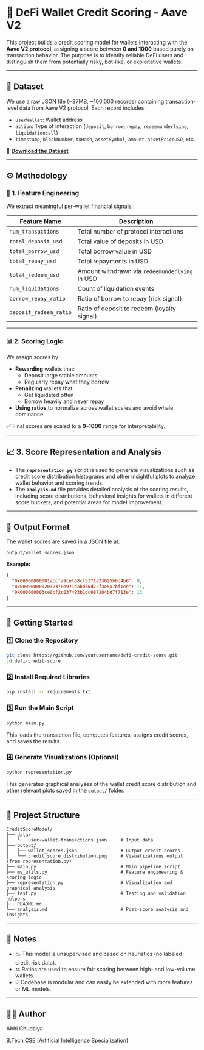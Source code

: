 # 🏦 DeFi Wallet Credit Scoring - Aave V2

This project builds a credit scoring model for wallets interacting with the **Aave V2 protocol**, assigning a score between **0 and 1000** based purely on transaction behavior. The purpose is to identify reliable DeFi users and distinguish them from potentially risky, bot-like, or exploitative wallets.

---

## 📁 Dataset

We use a raw JSON file (~87MB, ~100,000 records) containing transaction-level data from Aave V2 protocol. Each record includes:

- `userWallet`: Wallet address  
- `action`: Type of interaction (`deposit`, `borrow`, `repay`, `redeemunderlying`, `liquidationcall`)  
- `timestamp`, `blockNumber`, `txHash`, `assetSymbol`, `amount`, `assetPriceUSD`, etc.

📎 **[Download the Dataset](https://drive.google.com/file/d/1ISFbAXxadMrt7Zl96rmzzZmEKZnyW7FS/view?usp=sharing)**

---

## ⚙️ Methodology

### 🔧 1. Feature Engineering

We extract meaningful per-wallet financial signals:

| Feature Name            | Description                                         |
|------------------------|-----------------------------------------------------|
| `num_transactions`     | Total number of protocol interactions               |
| `total_deposit_usd`    | Total value of deposits in USD                      |
| `total_borrow_usd`     | Total borrow value in USD                           |
| `total_repay_usd`      | Total repayments in USD                             |
| `total_redeem_usd`     | Amount withdrawn via `redeemunderlying` in USD     |
| `num_liquidations`     | Count of liquidation events                         |
| `borrow_repay_ratio`   | Ratio of borrow to repay (risk signal)              |
| `deposit_redeem_ratio` | Ratio of deposit to redeem (loyalty signal)         |

---

### 📊 2. Scoring Logic

We assign scores by:

- **Rewarding** wallets that:
  - Deposit large stable amounts  
  - Regularly repay what they borrow
- **Penalizing** wallets that:
  - Get liquidated often  
  - Borrow heavily and never repay
- **Using ratios** to normalize across wallet scales and avoid whale dominance

✅ Final scores are scaled to a **0–1000** range for interpretability.

---

## 📈 3. Score Representation and Analysis

- The **`representation.py`** script is used to generate visualizations such as credit score distribution histograms and other insightful plots to analyze wallet behavior and scoring trends.
- The **`analysis.md`** file provides detailed analysis of the scoring results, including score distributions, behavioral insights for wallets in different score buckets, and potential areas for model improvement.

---

## 📝 Output Format

The wallet scores are saved in a JSON file at:

`output/wallet_scores.json`

**Example:**
```json
{
  "0x00000000001accfa9cef68cf5371a23025b6d4b6": 0,
  "0x0000000002032370b971dabd36d72f3e5a7bf1ee": 11,
  "0x000000003ce0cf2c037493b1dc087204bd7f713e": 13
}
````

---

## 🚀 Getting Started

### 1️⃣ Clone the Repository

```bash
git clone https://github.com/yourusername/defi-credit-score.git
cd defi-credit-score
```

### 2️⃣ Install Required Libraries

```bash
pip install -r requirements.txt
```

### 3️⃣ Run the Main Script

```bash
python main.py
```

This loads the transaction file, computes features, assigns credit scores, and saves the results.

### 4️⃣ Generate Visualizations (Optional)

```bash
python representation.py
```

This generates graphical analyses of the wallet credit score distribution and other relevant plots saved in the `output/` folder.

---

## 🧪 Project Structure

```plaintext
CreditScoreModel/
├── data/
│   └── user-wallet-transactions.json     # Input data
├── output/
│   ├── wallet_scores.json                # Output credit scores
│   └── credit_score_distribution.png     # Visualizations output (from representation.py)
├── main.py                               # Main pipeline script
├── my_utils.py                           # Feature engineering & scoring logic
├── representation.py                     # Visualization and graphical analysis
├── test.py                               # Testing and validation helpers
├── README.md
└── analysis.md                           # Post-score analysis and insights
```

---

## 📌 Notes

* 📉 This model is unsupervised and based on heuristics (no labeled credit risk data).
* ⚖️ Ratios are used to ensure fair scoring between high- and low-volume wallets.
* 💡 Codebase is modular and can easily be extended with more features or ML models.

---

## 👨‍💻 Author

Abhi Ghudaiya

B.Tech CSE (Artificial Intelligence Specialization)

